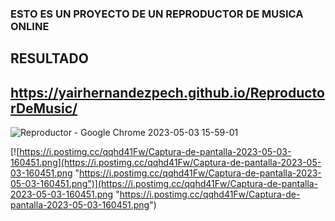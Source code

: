 ### ESTO ES UN PROYECTO DE UN REPRODUCTOR DE MUSICA ONLINE

## RESULTADO

## https://yairhernandezpech.github.io/ReproductorDeMusic/

![Reproductor - Google Chrome 2023-05-03 15-59-01](https://user-images.githubusercontent.com/116690272/235974475-6ca7ddce-6548-4a28-a57c-46c2f5ba3351.gif)

[![https://i.postimg.cc/qqhd41Fw/Captura-de-pantalla-2023-05-03-160451.png](https://i.postimg.cc/qqhd41Fw/Captura-de-pantalla-2023-05-03-160451.png "https://i.postimg.cc/qqhd41Fw/Captura-de-pantalla-2023-05-03-160451.png")](https://i.postimg.cc/qqhd41Fw/Captura-de-pantalla-2023-05-03-160451.png "https://i.postimg.cc/qqhd41Fw/Captura-de-pantalla-2023-05-03-160451.png")
